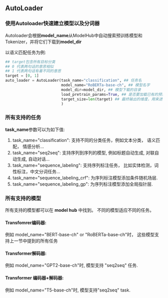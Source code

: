 ## AutoLoader

### 使用Autoloader快速建立模型以及分词器
Autoloader会根据**model_name**从ModelHub中自动搜索预训练模型和Tokenizer，并将它们下载到**model_dir**



以语义匹配任务为例:
```python
## target包含所有目标分类
## 0 代表两句话的意思相似
## 1 代表两句话有着不同的意思
target = [0, 1]
auto_loader = AutoLoader(task_name="classification", ## 任务名
                         model_name="RoBERTa-base-ch", ## 模型名字
                         model_dir=model_dir, ## 模型下载的目录
                         load_pretrain_params=True, ## 是否要加载已有的预训练模型参数.
                         target_size=len(target) ## 最终输出的维度，用来进行分类任务.
                         )
```

### 所有支持的任务
**task_name**参数可以为如下值:
1. task_name="classification": 支持不同的分类任务，例如文本分类， 语义匹配， 情感分析...
2. task_name="seq2seq": 支持序列到序列的模型, 例如标题自动生成, 对联自动生成, 自动对话...
3. task_name="sequence_labeling": 支持序列标注任务， 比如实体检测，词性标注，中文分词任务...
4. task_name="sequence_labeling_crf": 为序列标注模型添加条件随机场层.
5. task_name="sequence_labeling_gp": 为序列标注模型添加全局指针层.

### 所有支持的模型
所有支持的模型都可以在 **model hub** 中找到。
不同的模型适应不同的任务。

#### Transfomrer编码器:

例如 model_name="BERT-base-ch" or "RoBERTa-base-ch"时， 这些模型支持上一节中提到的所有任务

#### Transformer解码器:

例如 model_name="GPT2-base-ch"时, 模型支持 "seq2seq" 任务.

#### Transformer 编码器+解码器:

例如 model_name="T5-base-ch"时, 模型支持"seq2seq" task.
